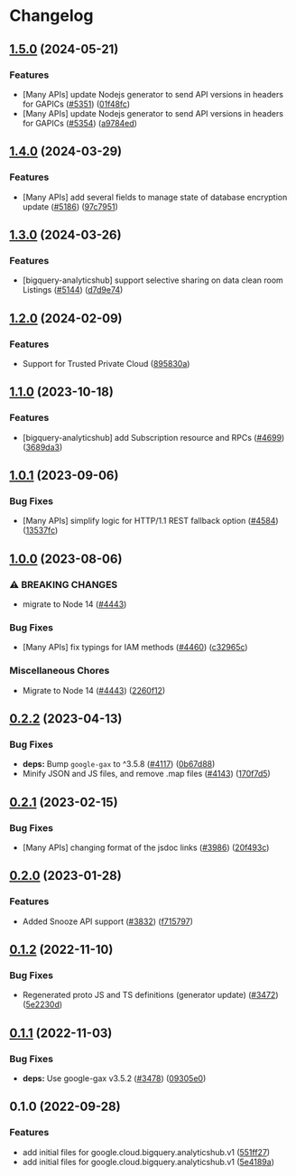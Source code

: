 # Changelog

## [1.5.0](https://github.com/googleapis/google-cloud-node/compare/bigquery-analyticshub-v1.4.0...bigquery-analyticshub-v1.5.0) (2024-05-21)


### Features

* [Many APIs] update Nodejs generator to send API versions in headers for GAPICs ([#5351](https://github.com/googleapis/google-cloud-node/issues/5351)) ([01f48fc](https://github.com/googleapis/google-cloud-node/commit/01f48fce63ec4ddf801d59ee2b8c0db9f6fb8372))
* [Many APIs] update Nodejs generator to send API versions in headers for GAPICs ([#5354](https://github.com/googleapis/google-cloud-node/issues/5354)) ([a9784ed](https://github.com/googleapis/google-cloud-node/commit/a9784ed3db6ee96d171762308bbbcd57390b6866))

## [1.4.0](https://github.com/googleapis/google-cloud-node/compare/bigquery-analyticshub-v1.3.0...bigquery-analyticshub-v1.4.0) (2024-03-29)


### Features

* [Many APIs] add several fields to manage state of database encryption update ([#5186](https://github.com/googleapis/google-cloud-node/issues/5186)) ([97c7951](https://github.com/googleapis/google-cloud-node/commit/97c7951481ef70d8f49c3d218f7c22ce00df9174))

## [1.3.0](https://github.com/googleapis/google-cloud-node/compare/bigquery-analyticshub-v1.2.0...bigquery-analyticshub-v1.3.0) (2024-03-26)


### Features

* [bigquery-analyticshub] support selective sharing on data clean room Listings ([#5144](https://github.com/googleapis/google-cloud-node/issues/5144)) ([d7d9e74](https://github.com/googleapis/google-cloud-node/commit/d7d9e74ef00ed20aa80ee7c9a2726db115ea19df))

## [1.2.0](https://github.com/googleapis/google-cloud-node/compare/bigquery-analyticshub-v1.1.0...bigquery-analyticshub-v1.2.0) (2024-02-09)


### Features

* Support for Trusted Private Cloud ([895830a](https://github.com/googleapis/google-cloud-node/commit/895830a3ef91666c30a96a7f68bd4cd1f582d58d))

## [1.1.0](https://github.com/googleapis/google-cloud-node/compare/bigquery-analyticshub-v1.0.1...bigquery-analyticshub-v1.1.0) (2023-10-18)


### Features

* [bigquery-analyticshub] add Subscription resource and RPCs ([#4699](https://github.com/googleapis/google-cloud-node/issues/4699)) ([3689da3](https://github.com/googleapis/google-cloud-node/commit/3689da386f79a5cedff8aadc4aa0bf352d068ce2))

## [1.0.1](https://github.com/googleapis/google-cloud-node/compare/bigquery-analyticshub-v1.0.0...bigquery-analyticshub-v1.0.1) (2023-09-06)


### Bug Fixes

* [Many APIs] simplify logic for HTTP/1.1 REST fallback option ([#4584](https://github.com/googleapis/google-cloud-node/issues/4584)) ([13537fc](https://github.com/googleapis/google-cloud-node/commit/13537fcd6e3c552199d5057daf3b00c24033c908))

## [1.0.0](https://github.com/googleapis/google-cloud-node/compare/bigquery-analyticshub-v0.2.2...bigquery-analyticshub-v1.0.0) (2023-08-06)


### ⚠ BREAKING CHANGES

* migrate to Node 14 ([#4443](https://github.com/googleapis/google-cloud-node/issues/4443))

### Bug Fixes

* [Many APIs] fix typings for IAM methods ([#4460](https://github.com/googleapis/google-cloud-node/issues/4460)) ([c32965c](https://github.com/googleapis/google-cloud-node/commit/c32965c0c4a5975ba37371ecd819d9cffb080aa5))


### Miscellaneous Chores

* Migrate to Node 14 ([#4443](https://github.com/googleapis/google-cloud-node/issues/4443)) ([2260f12](https://github.com/googleapis/google-cloud-node/commit/2260f12543d171bda95345e53475f5f0fdc45770))

## [0.2.2](https://github.com/googleapis/google-cloud-node/compare/bigquery-analyticshub-v0.2.1...bigquery-analyticshub-v0.2.2) (2023-04-13)


### Bug Fixes

* **deps:** Bump `google-gax` to ^3.5.8 ([#4117](https://github.com/googleapis/google-cloud-node/issues/4117)) ([0b67d88](https://github.com/googleapis/google-cloud-node/commit/0b67d883963643ce1b4f6d2ccd3e8d37adf6e029))
* Minify JSON and JS files, and remove .map files ([#4143](https://github.com/googleapis/google-cloud-node/issues/4143)) ([170f7d5](https://github.com/googleapis/google-cloud-node/commit/170f7d57b8fd344d182a8e758867b8124722eebc))

## [0.2.1](https://github.com/googleapis/google-cloud-node/compare/bigquery-analyticshub-v0.2.0...bigquery-analyticshub-v0.2.1) (2023-02-15)


### Bug Fixes

* [Many APIs] changing format of the jsdoc links ([#3986](https://github.com/googleapis/google-cloud-node/issues/3986)) ([20f493c](https://github.com/googleapis/google-cloud-node/commit/20f493c94f7d6626d932b2610e00cbdd5df55f22))

## [0.2.0](https://github.com/googleapis/google-cloud-node/compare/bigquery-analyticshub-v0.1.2...bigquery-analyticshub-v0.2.0) (2023-01-28)


### Features

* Added Snooze API support ([#3832](https://github.com/googleapis/google-cloud-node/issues/3832)) ([f715797](https://github.com/googleapis/google-cloud-node/commit/f715797a46cdd2bf4dffc1a82378986941fd6d79))

## [0.1.2](https://github.com/googleapis/google-cloud-node/compare/bigquery-analyticshub-v0.1.1...bigquery-analyticshub-v0.1.2) (2022-11-10)


### Bug Fixes

* Regenerated proto JS and TS definitions (generator update) ([#3472](https://github.com/googleapis/google-cloud-node/issues/3472)) ([5e2230d](https://github.com/googleapis/google-cloud-node/commit/5e2230dfc4302bb2ac9628ff4200eb46509e103d))

## [0.1.1](https://github.com/googleapis/google-cloud-node/compare/bigquery-analyticshub-v0.1.0...bigquery-analyticshub-v0.1.1) (2022-11-03)


### Bug Fixes

* **deps:** Use google-gax v3.5.2 ([#3478](https://github.com/googleapis/google-cloud-node/issues/3478)) ([09305e0](https://github.com/googleapis/google-cloud-node/commit/09305e06548b89dc17bb3d3167e2d1e69588caa4))

## 0.1.0 (2022-09-28)


### Features

* add initial files for google.cloud.bigquery.analyticshub.v1 ([551ff27](https://github.com/googleapis/google-cloud-node/commit/551ff27905500c340f83ed22d208762d68bdc2d0))
* add initial files for google.cloud.bigquery.analyticshub.v1 ([5e4189a](https://github.com/googleapis/google-cloud-node/commit/5e4189ae155fac0ee4d15cc2643f541bd49f40af))
